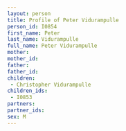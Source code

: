```yaml
---
layout: person
title: Profile of Peter Vidurampulle
person_id: I0854
first_name: Peter
last_name: Vidurampulle
full_name: Peter Vidurampulle
mother: 
mother_id: 
father: 
father_id: 
children:
 - Christopher Vidurampulle
children_ids:
 - I0853
partners:
partner_ids:
sex: M
---
```


